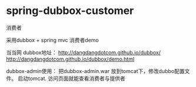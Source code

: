 spring-dubbox-customer
======================

消费者

采用dubbox + spring mvc 消费者demo

当当网 dubbox地址：
http://dangdangdotcom.github.io/dubbox/
http://dangdangdotcom.github.io/dubbox/demo.html

dubbox-admin使用：
把dubbox-admin.war 放到tomcat下，修改dubbo配置文件。
启动tomcat.
访问页面就能查看消费者与提供者
